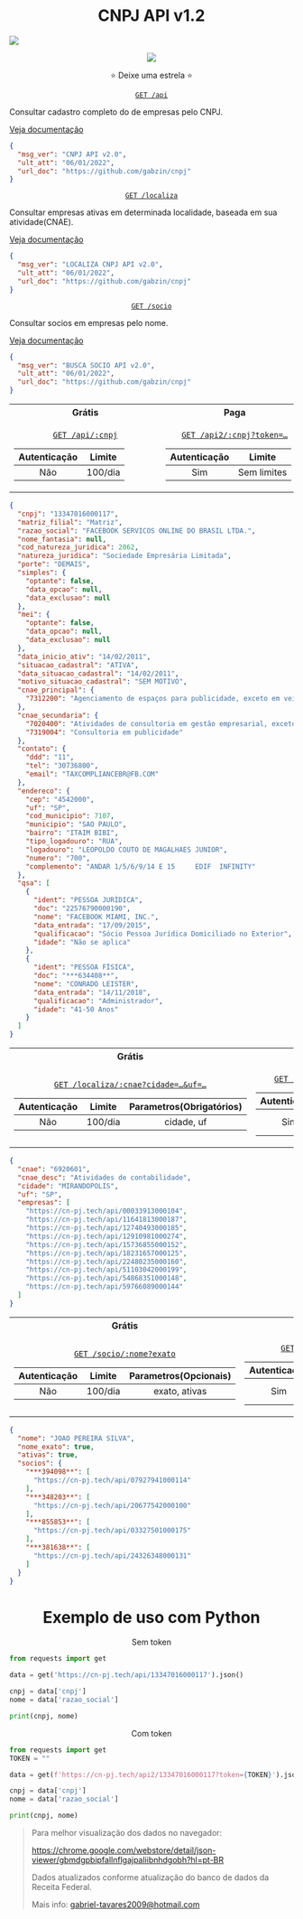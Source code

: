 <h1 align='center'>
CNPJ API v1.2
</h1>

<a href='https://cn-pj.tech/api'>
  <img src='https://logodownload.org/wp-content/uploads/2014/11/receita-federal-logo-1.png'/>
</a>

<p align='center'>
  <a href='https://cn-pj.tech/api'><img src='https://img.shields.io/badge/Atualiza%C3%A7%C3%A3o-22/12/2021-blue'/></a>
</p>

<p align="center">⭐️ Deixe uma estrela ⭐️</p>

<a align='center' href='https://cn-pj.tech/api'>

`GET /api`

</a>

Consultar cadastro completo do de empresas pelo CNPJ.

[Veja documentação](#cnpj)

```json
{
  "msg_ver": "CNPJ API v2.0",
  "ult_att": "06/01/2022",
  "url_doc": "https://github.com/gabzin/cnpj"
}
```

<a align='center' href='https://cn-pj.tech/localiza'>

`GET /localiza`

</a>

Consultar empresas ativas em determinada localidade, baseada em sua atividade(CNAE).

[Veja documentação](#localiza)

```json
{
  "msg_ver": "LOCALIZA CNPJ API v2.0",
  "ult_att": "06/01/2022",
  "url_doc": "https://github.com/gabzin/cnpj"
}
```

<a align='center' href='https://cn-pj.tech/socio'>

`GET /socio`

</a>

Consultar socios em empresas pelo nome.

[Veja documentação](#socio)

```json
{
  "msg_ver": "BUSCA SOCIO API v2.0",
  "ult_att": "06/01/2022",
  "url_doc": "https://github.com/gabzin/cnpj"
}
```

<table align='center' id="cnpj">

<tr><th>&nbsp;&nbsp;&nbsp;&nbsp;&nbsp;&nbsp;&nbsp;&nbsp;&nbsp;&nbsp;&nbsp;&nbsp;&nbsp;&nbsp;&nbsp;&nbsp;&nbsp;&nbsp;&nbsp;&nbsp;&nbsp;&nbsp;&nbsp;&nbsp;Grátis&nbsp;&nbsp;&nbsp;&nbsp;&nbsp;&nbsp;&nbsp;&nbsp;&nbsp;&nbsp;&nbsp;&nbsp;&nbsp;&nbsp;&nbsp;&nbsp;&nbsp;&nbsp;&nbsp;&nbsp;&nbsp;&nbsp;&nbsp;&nbsp;</th><th>&nbsp;&nbsp;&nbsp;&nbsp;&nbsp;&nbsp;&nbsp;&nbsp;&nbsp;&nbsp;&nbsp;&nbsp;&nbsp;&nbsp;&nbsp;&nbsp;&nbsp;&nbsp;&nbsp;&nbsp;&nbsp;&nbsp;&nbsp;&nbsp;Paga&nbsp;&nbsp;&nbsp;&nbsp;&nbsp;&nbsp;&nbsp;&nbsp;&nbsp;&nbsp;&nbsp;&nbsp;&nbsp;&nbsp;&nbsp;&nbsp;&nbsp;&nbsp;&nbsp;&nbsp;&nbsp;&nbsp;&nbsp;&nbsp;</th></tr>
<tr><td align='center'>

 <a href='https://cn-pj.tech/api/00000000000191'>`GET /api/:cnpj`</a>

 Autenticação | Limite
:-:|:-:
Não|100/dia

</td><td align='center'>

 <a href='https://cn-pj.tech/api2/00000000000191?token=...'>`GET /api2/:cnpj?token=…`</a>

 Autenticação | Limite
:-:|:-:
Sim|Sem limites

</td></tr> </table>


```json
{
  "cnpj": "13347016000117",
  "matriz_filial": "Matriz",
  "razao_social": "FACEBOOK SERVICOS ONLINE DO BRASIL LTDA.",
  "nome_fantasia": null,
  "cod_natureza_juridica": 2062,
  "natureza_juridica": "Sociedade Empresária Limitada",
  "porte": "DEMAIS",
  "simples": {
    "optante": false,
    "data_opcao": null,
    "data_exclusao": null
  },
  "mei": {
    "optante": false,
    "data_opcao": null,
    "data_exclusao": null
  },
  "data_inicio_ativ": "14/02/2011",
  "situacao_cadastral": "ATIVA",
  "data_situacao_cadastral": "14/02/2011",
  "motivo_situacao_cadastral": "SEM MOTIVO",
  "cnae_principal": {
    "7312200": "Agenciamento de espaços para publicidade, exceto em veículos de comunicação"
  },
  "cnae_secundaria": {
    "7020400": "Atividades de consultoria em gestão empresarial, exceto consultoria técnica específica",
    "7319004": "Consultoria em publicidade"
  },
  "contato": {
    "ddd": "11",
    "tel": "30736800",
    "email": "TAXCOMPLIANCEBR@FB.COM"
  },
  "endereco": {
    "cep": "4542000",
    "uf": "SP",
    "cod_municipio": 7107,
    "municipio": "SAO PAULO",
    "bairro": "ITAIM BIBI",
    "tipo_logadouro": "RUA",
    "logadouro": "LEOPOLDO COUTO DE MAGALHAES JUNIOR",
    "numero": "700",
    "complemento": "ANDAR 1/5/6/9/14 E 15     EDIF  INFINITY"
  },
  "qsa": [
    {
      "ident": "PESSOA JURÍDICA",
      "doc": "22576790000190",
      "nome": "FACEBOOK MIAMI, INC.",
      "data_entrada": "17/09/2015",
      "qualificacao": "Sócio Pessoa Jurídica Domiciliado no Exterior",
      "idade": "Não se aplica"
    },
    {
      "ident": "PESSOA FÍSICA",
      "doc": "***634408**",
      "nome": "CONRADO LEISTER",
      "data_entrada": "14/11/2018",
      "qualificacao": "Administrador",
      "idade": "41-50 Anos"
    }
  ]
}
```

<table align='center' id="localiza">

<tr><th>&nbsp;&nbsp;&nbsp;&nbsp;&nbsp;&nbsp;&nbsp;&nbsp;&nbsp;&nbsp;&nbsp;&nbsp;&nbsp;&nbsp;&nbsp;&nbsp;&nbsp;&nbsp;&nbsp;&nbsp;&nbsp;&nbsp;&nbsp;&nbsp;Grátis&nbsp;&nbsp;&nbsp;&nbsp;&nbsp;&nbsp;&nbsp;&nbsp;&nbsp;&nbsp;&nbsp;&nbsp;&nbsp;&nbsp;&nbsp;&nbsp;&nbsp;&nbsp;&nbsp;&nbsp;&nbsp;&nbsp;&nbsp;&nbsp;</th><th>&nbsp;&nbsp;&nbsp;&nbsp;&nbsp;&nbsp;&nbsp;&nbsp;&nbsp;&nbsp;&nbsp;&nbsp;&nbsp;&nbsp;&nbsp;&nbsp;&nbsp;&nbsp;&nbsp;&nbsp;&nbsp;&nbsp;&nbsp;&nbsp;Paga&nbsp;&nbsp;&nbsp;&nbsp;&nbsp;&nbsp;&nbsp;&nbsp;&nbsp;&nbsp;&nbsp;&nbsp;&nbsp;&nbsp;&nbsp;&nbsp;&nbsp;&nbsp;&nbsp;&nbsp;&nbsp;&nbsp;&nbsp;&nbsp;</th></tr>
<tr><td align='center'>

 <a href='https://cn-pj.tech/localiza/6920601?cidade=mirandopolis&uf=sp'>`GET /localiza/:cnae?cidade=…&uf=…`</a>

 Autenticação | Limite | Parametros(Obrigatórios)
:-:|:-:|:-:
Não|100/dia|cidade, uf

</td><td align='center'>

 <a href='https://cn-pj.tech/localiza2/6920601?cidade=mirandopolis&uf=sp&token=...'>`GET /localiza2/:cnae?cidade=…&uf=…&token…`</a>

 Autenticação | Limite | Parametros(Obrigatórios)
:-:|:-:|:-:
Sim|Sem limites|cidade, uf

</td></tr> </table>

```json
{
  "cnae": "6920601",
  "cnae_desc": "Atividades de contabilidade",
  "cidade": "MIRANDOPOLIS",
  "uf": "SP",
  "empresas": [
    "https://cn-pj.tech/api/00033913000104",
    "https://cn-pj.tech/api/11641813000187",
    "https://cn-pj.tech/api/12740493000185",
    "https://cn-pj.tech/api/12910981000274",
    "https://cn-pj.tech/api/15736855000152",
    "https://cn-pj.tech/api/18231657000125",
    "https://cn-pj.tech/api/22480235000160",
    "https://cn-pj.tech/api/51103042000199",
    "https://cn-pj.tech/api/54868351000148",
    "https://cn-pj.tech/api/59766089000144"
  ]
}
```

<table align='center' id="socio">

<tr><th>&nbsp;&nbsp;&nbsp;&nbsp;&nbsp;&nbsp;&nbsp;&nbsp;&nbsp;&nbsp;&nbsp;&nbsp;&nbsp;&nbsp;&nbsp;&nbsp;&nbsp;&nbsp;&nbsp;&nbsp;&nbsp;&nbsp;&nbsp;&nbsp;Grátis&nbsp;&nbsp;&nbsp;&nbsp;&nbsp;&nbsp;&nbsp;&nbsp;&nbsp;&nbsp;&nbsp;&nbsp;&nbsp;&nbsp;&nbsp;&nbsp;&nbsp;&nbsp;&nbsp;&nbsp;&nbsp;&nbsp;&nbsp;&nbsp;</th><th>&nbsp;&nbsp;&nbsp;&nbsp;&nbsp;&nbsp;&nbsp;&nbsp;&nbsp;&nbsp;&nbsp;&nbsp;&nbsp;&nbsp;&nbsp;&nbsp;&nbsp;&nbsp;&nbsp;&nbsp;&nbsp;&nbsp;&nbsp;&nbsp;Paga&nbsp;&nbsp;&nbsp;&nbsp;&nbsp;&nbsp;&nbsp;&nbsp;&nbsp;&nbsp;&nbsp;&nbsp;&nbsp;&nbsp;&nbsp;&nbsp;&nbsp;&nbsp;&nbsp;&nbsp;&nbsp;&nbsp;&nbsp;&nbsp;</th></tr>
<tr><td align='center'>

 <a href='https://cn-pj.tech/socio/JOAO%20DA%20SILVA%20PEREIRA?exato'>`GET /socio/:nome?exato`</a>

 Autenticação | Limite | Parametros(Opcionais)
:-:|:-:|:-:
Não|100/dia|exato, ativas

</td><td align='center'>

 <a href='https://cn-pj.tech/socio2/JOAO%20DA%20SILVA%20PEREIRA?exato&token=...'>`GET /socio2/:nome?token=…&exato`</a>

 Autenticação | Limite | Parametros(Opcionais)
:-:|:-:|:-:
Sim|Sem limites|exato, ativas

</td></tr> </table>

```json
{
  "nome": "JOAO PEREIRA SILVA",
  "nome_exato": true,
  "ativas": true,
  "socios": {
    "***394098**": [
      "https://cn-pj.tech/api/07927941000114"
    ],
    "***348203**": [
      "https://cn-pj.tech/api/20677542000100"
    ],
    "***855853**": [
      "https://cn-pj.tech/api/03327501000175"
    ],
    "***381638**": [
      "https://cn-pj.tech/api/24326348000131"
    ]
  }
}
```

<h1 align='center'>
Exemplo de uso com Python
</h1>

<p align='center'>Sem token</p>

```python
from requests import get

data = get('https://cn-pj.tech/api/13347016000117').json()

cnpj = data['cnpj']
nome = data['razao_social']

print(cnpj, nome)
```


<p align='center'>Com token</p>

```python
from requests import get
TOKEN = ""

data = get(f'https://cn-pj.tech/api2/13347016000117?token={TOKEN}').json()

cnpj = data['cnpj']
nome = data['razao_social']

print(cnpj, nome)
```

> Para melhor visualização dos dados no navegador:
> 
> https://chrome.google.com/webstore/detail/json-viewer/gbmdgpbipfallnflgajpaliibnhdgobh?hl=pt-BR
>
> Dados atualizados conforme atualização do banco de dados da Receita Federal.
> 
> Mais info: gabriel-tavares2009@hotmail.com
> 
